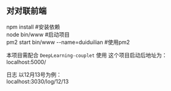 ## 对对联前端

npm install  #安装依赖  
node bin/www  #启动项目  
pm2 start bin/www --name=duiduilian #使用pm2  


本项目需配合  `DeepLearning-couplet` 使用
这个项目启动后地址为： localhost:5000/

日志 以12月13号为例：  
localhost:3030/log/12/13


